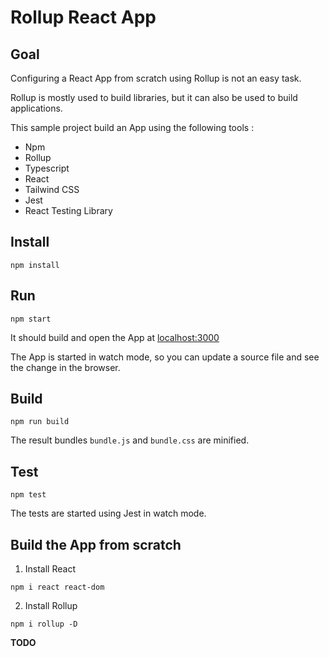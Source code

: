 # Rollup React App 

## Goal

Configuring a React App from scratch using Rollup is not an easy task.

Rollup is mostly used to build libraries, but it can also be used to build applications.

This sample project build an App using the following tools :

* Npm
* Rollup
* Typescript
* React
* Tailwind CSS
* Jest
* React Testing Library

## Install

`npm install`

## Run

`npm start`

It should build and open the App at [localhost:3000](http://localhost:3000)

The App is started in watch mode, so you can update a source file and see the change in the browser. 

## Build

`npm run build`

The result bundles `bundle.js` and `bundle.css` are minified.

## Test

`npm test`

The tests are started using Jest in watch mode.

## Build the App from scratch

1. Install React

`npm i react react-dom`

2. Install Rollup

`npm i rollup -D`

**TODO**

